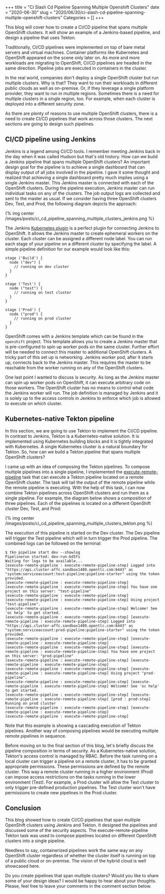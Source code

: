 +++
title = "Ci Slash Cd Pipeline Spanning Multiple Openshift Clusters"
date = "2020-06-30"
slug = "2020/06/30/ci-slash-cd-pipeline-spanning-multiple-openshift-clusters"
Categories = []
+++

This blog will cover how to create a CI/CD pipeline that spans multiple OpenShift clusters. It will show an example of a Jenkins-based pipeline, and design a pipeline that uses Tekton.

<!-- more -->

Traditionally, CI/CD pipelines were implemented on top of bare metal servers and virtual machines. Container platforms like Kubernetes and OpenShift appeared on the scene only later on. As more and more workloads are migrating to OpenShift, CI/CD pipelines are headed in the same direction. Pipeline jobs are executed in containers in the cluster.

In the real world, companies don't deploy a single OpenShift cluster but run multiple clusters. Why is that? They want to run their workloads in different public clouds as well as on-premise. Or, if they leverage a single platform provider, they want to run in multiple regions. Sometimes there is a need for multiple clusters in a single region, too. For example, when each cluster is deployed into a different security zone.

As there are plenty of reasons to use multiple OpenShift clusters, there is a need to create CI/CD pipelines that work across those clusters. The next sections are going to design such pipelines.

## CI/CD pipeline using Jenkins

Jenkins is a legend among CI/CD tools. I remember meeting Jenkins back in the day when it was called Hudson but that's old history. How can we build a Jenkins pipeline that spans multiple OpenShift clusters? An important design goal for the pipeline is to achieve a single dashboard that can display output of all jobs involved in the pipeline. I gave it some thought and realized that achieving a single dashboard pretty much implies using a single Jenkins master. This Jenkins master is connected with each of the OpenShift clusters. During the pipeline execution, Jenkins master can run individual tasks on any of the clusters. The job output logs are collected and sent to the master as usual. If we consider having three OpenShift clusters Dev, Test, and Prod, the following diagram depicts the approach:

{% img center /images/posts/ci_cd_pipeline_spanning_multiple_clusters_jenkins.png %}

The Jenkins [Kubernetes plugin](https://plugins.jenkins.io/kubernetes/) is a perfect plugin for connecting Jenkins to OpenShift. It allows the Jenkins master to create ephemeral workers on the cluster. Each cluster can be assigned a different node label. You can run each stage of your pipeline on a different cluster by specifying the label. A simple pipeline definition for our example would look like this:

```
stage ('Build') {
  node ("dev") {
    // running on dev cluster
  }
}

stage ('Test') {
  node ("test") {
    // running on test cluster
  }
}

stage ('Prod') {
  node ("prod") {
    // running on prod cluster
  }
}
```

OpenShift comes with a Jenkins template which can be found in the `openshift` project. This template allows you to create a Jenkins master that is pre-configured to spin up worker pods on the same cluster. Further effort will be needed to connect this master to additional OpenShift clusters. A tricky part of this set up is networking. Jenkins worker pod, after it starts up, connects back to the Jenkins master. This requires the master to be reachable from the worker running on any of the OpenShift clusters.

One last point I wanted to discuss is security. As long as the Jenkins master can spin up worker pods on OpenShift, it can execute arbitrary code on those workers. The OpenShift cluster has no means to control what code the Jenkins worker will run. The job definition is managed by Jenkins and it is solely up to the access controls in Jenkins to enforce which job is allowed to execute on which cluster.

## Kubernetes-native Tekton pipeline

In this section, we are going to use Tekton to implement the CI/CD pipeline. In contrast to Jenkins, Tekton is a Kubernetes-native solution. It is implemented using Kubernetes building blocks and it is tightly integrated with Kubernetes. A single Kubernetes cluster is a natural boundary for Tekton. So, how can we build a Tekton pipeline that spans multiple OpenShift clusters?

I came up with an idea of composing the Tekton pipelines. To compose multiple pipelines into a single pipeline, I implemented the [execute-remote-pipeline](https://github.com/noseka1/execute-remote-pipeline) task that can execute a Tekton pipeline located on a remote OpenShift cluster. The task will tail the output of the remote pipeline while the remote pipeline is executing. With the help of this task, I can now combine Tekton pipelines across OpenShift clusters and run them as a single pipeline. For example, the diagram below shows a composition of three pipelines. Each of the pipelines is located on a different OpenShift cluster Dev, Test, and Prod:

{% img center /images/posts/ci_cd_pipeline_spanning_multiple_clusters_tekton.png %}

The execution of this pipeline is started on the Dev cluster. The Dev pipeline will trigger the Test pipeline which will in turn trigger the Prod pipeline. The combined logs can be followed on the terminal:

```
$ tkn pipeline start dev --showlog
Pipelinerun started: dev-run-bd5fs
Waiting for logs to be available...
[execute-remote-pipeline : execute-remote-pipeline-step] Logged into "https://api.cluster-affc.sandbox1480.opentlc.com:6443" as "system:serviceaccount:test-pipeline:pipeline-starter" using the token provided.
[execute-remote-pipeline : execute-remote-pipeline-step]
[execute-remote-pipeline : execute-remote-pipeline-step] You have one project on this server: "test-pipeline"
[execute-remote-pipeline : execute-remote-pipeline-step]
[execute-remote-pipeline : execute-remote-pipeline-step] Using project "test-pipeline".
[execute-remote-pipeline : execute-remote-pipeline-step] Welcome! See 'oc help' to get started.
[execute-remote-pipeline : execute-remote-pipeline-step] [execute-remote-pipeline : execute-remote-pipeline-step] Logged into "https://api.cluster-affc.sandbox1480.opentlc.com:6443" as "system:serviceaccount:prod-pipeline:pipeline-starter" using the token provided.
[execute-remote-pipeline : execute-remote-pipeline-step] [execute-remote-pipeline : execute-remote-pipeline-step]
[execute-remote-pipeline : execute-remote-pipeline-step] [execute-remote-pipeline : execute-remote-pipeline-step] You have one project on this server: "prod-pipeline"
[execute-remote-pipeline : execute-remote-pipeline-step] [execute-remote-pipeline : execute-remote-pipeline-step]
[execute-remote-pipeline : execute-remote-pipeline-step] [execute-remote-pipeline : execute-remote-pipeline-step] Using project "prod-pipeline".
[execute-remote-pipeline : execute-remote-pipeline-step] [execute-remote-pipeline : execute-remote-pipeline-step] Welcome! See 'oc help' to get started.
[execute-remote-pipeline : execute-remote-pipeline-step] [execute-remote-pipeline : execute-remote-pipeline-step] [prod : prod-step] Running on prod cluster
[execute-remote-pipeline : execute-remote-pipeline-step] [execute-remote-pipeline : execute-remote-pipeline-step]
[execute-remote-pipeline : execute-remote-pipeline-step]
```

Note that this example is showing a cascading execution of Tekton pipelines. Another way of composing pipelines would be executing multiple remote pipelines in sequence.

Before moving on to the final section of this blog, let's briefly discuss the pipeline composition in terms of security. As a Kubernetes-native solution, Tekton's access control is managed by RBAC. Before the task running on a local cluster can trigger a pipeline on a remote cluster, it has to be granted appropriate permissions. These permissions are defined by the remote cluster. This way a remote cluster running in a higher environment (Prod) can impose access restrictions on the tasks running in the lower environment (Test). For example, a Prod cluster will allow the Test cluster to only trigger pre-defined production pipelines. The Test cluster won't have permissions to create new pipelines in the Prod cluster.

## Conclusion

This blog showed how to create CI/CD pipelines that span multiple OpenShift clusters using Jenkins and Tekton. It designed the pipelines and discussed some of the security aspects. The execute-remote-pipeline Tekton task was used to compose pipelines located on different OpenShift clusters into a single pipeline.

Needless to say, containerized pipelines work the same way on any OpenShift cluster regardless of whether the cluster itself is running on top of a public cloud or on-premise. The vision of the hybrid cloud is well showcased here.

Do you create pipelines that span multiple clusters? Would you like to share some of your design ideas?  I would be happy to hear about your thoughts. Please, feel free to leave your comments in the comment section below.
